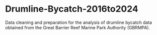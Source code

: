 # Drumline-Bycatch-2016to2024
Data cleaning and preparation for the analysis of drumline bycatch data obtained from the Great Barrier Reef Marine Park Authority (GBRMPA).
